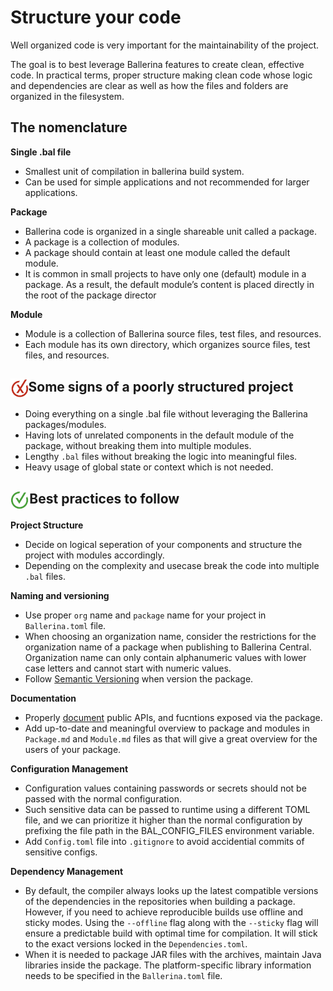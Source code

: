 # Structure your code

Well organized code is very important for the maintainability of the project.

The goal is to best leverage Ballerina features to create clean, effective code. In practical terms, proper structure making clean code whose logic and dependencies are clear as well as how the files and folders are organized in the filesystem.

## The nomenclature 

**Single .bal file**
- Smallest unit of compilation in ballerina build system. 
- Can be used for simple applications and not recommended for larger applications.

**Package**
- Ballerina code is organized in a single shareable unit called a package.
- A package is a collection of modules.
- A package should contain at least one module called the default module.
- It is common in small projects to have only one (default) module in a package. As a result, the default module’s content is placed directly in the root of the package director

**Module**
- Module is a collection of Ballerina source files, test files, and resources.  
- Each module has its own directory, which organizes source files, test files, and resources.

<h2><img align="center" height="30" src="../img/BadCode.png">Some signs of a poorly structured project</h2>

- Doing everything on a single .bal file without leveraging the Ballerina packages/modules.
- Having lots of unrelated components in the default module of the package, without breaking them into multiple modules.
- Lengthy `.bal` files without breaking the logic into meaningful files.
- Heavy usage of global state or context which is not needed.

<h2><img align="center" height="30" src="../img/GoodCode.png">Best practices to follow</h2>

**Project Structure**
- Decide on logical seperation of your components and structure the project with modules accordingly. 
- Depending on the complexity and usecase break the code into multiple `.bal` files. 

**Naming and versioning**
- Use proper `org` name and `package` name for your project in `Ballerina.toml` file.
- When choosing an organization name, consider the restrictions for the organization name of a package when publishing to Ballerina Central. Organization name can only contain alphanumeric values with lower case letters and cannot start with numeric values. 
- Follow [Semantic Versioning](https://semver.org/) when version the package.

**Documentation**
- Properly [document](https://ballerina.io/learn/generate-code-documentation/) public APIs, and fucntions exposed via the package.
- Add up-to-date and meaningful overview to package and modules in `Package.md` and `Module.md` files as that will give a great overview for the users of your package. 

**Configuration Management** 
- Configuration values containing passwords or secrets should not be passed with the normal configuration.
- Such sensitive data can be passed to runtime using a different TOML file, and we can prioritize it higher than the normal configuration by prefixing the file path in the BAL_CONFIG_FILES environment variable.
- Add `Config.toml` file into `.gitignore` to avoid accidential commits of sensitive configs.

**Dependency Management** 

- By default, the compiler always looks up the latest compatible versions of the dependencies in the repositories when building a package. However, if you need to achieve reproducible builds use offline and sticky modes. Using the `--offline` flag along with the `--sticky` flag will ensure a predictable build with optimal time for compilation. It will stick to the exact versions locked in the `Dependencies.toml`.
- When it is needed to package JAR files with the archives, maintain Java libraries inside the package. The platform-specific library information needs to be specified in the `Ballerina.toml` file.   
